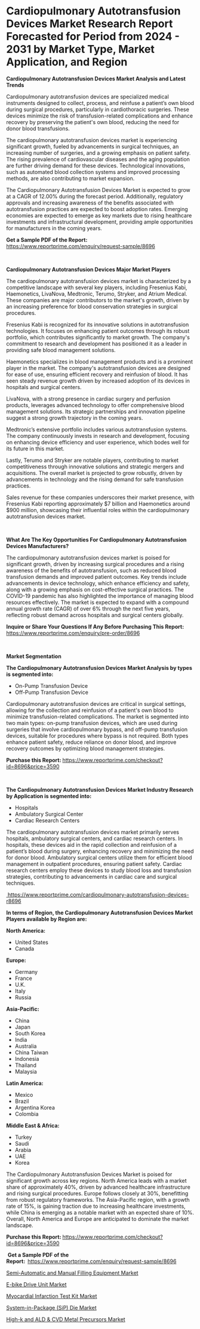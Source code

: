 <p><h1>Cardiopulmonary Autotransfusion Devices Market Research Report Forecasted for Period from 2024 -  2031 by Market Type, Market Application, and Region</h1></p><p><strong>Cardiopulmonary Autotransfusion Devices Market Analysis and Latest Trends</strong></p>
<p><p>Cardiopulmonary autotransfusion devices are specialized medical instruments designed to collect, process, and reinfuse a patient’s own blood during surgical procedures, particularly in cardiothoracic surgeries. These devices minimize the risk of transfusion-related complications and enhance recovery by preserving the patient's own blood, reducing the need for donor blood transfusions.</p><p>The cardiopulmonary autotransfusion devices market is experiencing significant growth, fueled by advancements in surgical techniques, an increasing number of surgeries, and a growing emphasis on patient safety. The rising prevalence of cardiovascular diseases and the aging population are further driving demand for these devices. Technological innovations, such as automated blood collection systems and improved processing methods, are also contributing to market expansion.</p><p>The Cardiopulmonary Autotransfusion Devices Market is expected to grow at a CAGR of 12.00% during the forecast period. Additionally, regulatory approvals and increasing awareness of the benefits associated with autotransfusion practices are expected to boost adoption rates. Emerging economies are expected to emerge as key markets due to rising healthcare investments and infrastructural development, providing ample opportunities for manufacturers in the coming years.</p></p>
<p><strong>Get a Sample PDF of the Report:&nbsp;</strong> <a href="https://www.reportprime.com/enquiry/request-sample/8696">https://www.reportprime.com/enquiry/request-sample/8696</a></p>
<p>&nbsp;</p>
<p><strong>Cardiopulmonary Autotransfusion Devices Major Market Players</strong></p>
<p><p>The cardiopulmonary autotransfusion devices market is characterized by a competitive landscape with several key players, including Fresenius Kabi, Haemonetics, LivaNova, Medtronic, Terumo, Stryker, and Atrium Medical. These companies are major contributors to the market's growth, driven by an increasing preference for blood conservation strategies in surgical procedures.</p><p>Fresenius Kabi is recognized for its innovative solutions in autotransfusion technologies. It focuses on enhancing patient outcomes through its robust portfolio, which contributes significantly to market growth. The company's commitment to research and development has positioned it as a leader in providing safe blood management solutions.</p><p>Haemonetics specializes in blood management products and is a prominent player in the market. The company's autotransfusion devices are designed for ease of use, ensuring efficient recovery and reinfusion of blood. It has seen steady revenue growth driven by increased adoption of its devices in hospitals and surgical centers.</p><p>LivaNova, with a strong presence in cardiac surgery and perfusion products, leverages advanced technology to offer comprehensive blood management solutions. Its strategic partnerships and innovation pipeline suggest a strong growth trajectory in the coming years.</p><p>Medtronic’s extensive portfolio includes various autotransfusion systems. The company continuously invests in research and development, focusing on enhancing device efficiency and user experience, which bodes well for its future in this market.</p><p>Lastly, Terumo and Stryker are notable players, contributing to market competitiveness through innovative solutions and strategic mergers and acquisitions. The overall market is projected to grow robustly, driven by advancements in technology and the rising demand for safe transfusion practices. </p><p>Sales revenue for these companies underscores their market presence, with Fresenius Kabi reporting approximately $7 billion and Haemonetics around $900 million, showcasing their influential roles within the cardiopulmonary autotransfusion devices market.</p></p>
<p>&nbsp;</p>
<p><strong>What Are The Key Opportunities For Cardiopulmonary Autotransfusion Devices Manufacturers?</strong></p>
<p><p>The cardiopulmonary autotransfusion devices market is poised for significant growth, driven by increasing surgical procedures and a rising awareness of the benefits of autotransfusion, such as reduced blood transfusion demands and improved patient outcomes. Key trends include advancements in device technology, which enhance efficiency and safety, along with a growing emphasis on cost-effective surgical practices. The COVID-19 pandemic has also highlighted the importance of managing blood resources effectively. The market is expected to expand with a compound annual growth rate (CAGR) of over 6% through the next five years, reflecting robust demand across hospitals and surgical centers globally.</p></p>
<p><strong>Inquire or Share Your Questions If Any Before Purchasing This Report:</strong> <a href="https://www.reportprime.com/enquiry/pre-order/8696">https://www.reportprime.com/enquiry/pre-order/8696</a></p>
<p>&nbsp;</p>
<p><strong>Market Segmentation</strong></p>
<p><strong>The Cardiopulmonary Autotransfusion Devices Market Analysis by types is segmented into:</strong></p>
<p><ul><li>On-Pump Transfusion Device</li><li>Off-Pump Transfusion Device</li></ul></p>
<p><p>Cardiopulmonary autotransfusion devices are critical in surgical settings, allowing for the collection and reinfusion of a patient's own blood to minimize transfusion-related complications. The market is segmented into two main types: on-pump transfusion devices, which are used during surgeries that involve cardiopulmonary bypass, and off-pump transfusion devices, suitable for procedures where bypass is not required. Both types enhance patient safety, reduce reliance on donor blood, and improve recovery outcomes by optimizing blood management strategies.</p></p>
<p><strong>Purchase this Report:&nbsp;</strong><a href="https://www.reportprime.com/checkout?id=8696&price=3590">https://www.reportprime.com/checkout?id=8696&price=3590</a></p>
<p>&nbsp;</p>
<p><strong>The Cardiopulmonary Autotransfusion Devices Market Industry Research by Application is segmented into:</strong></p>
<p><ul><li>Hospitals</li><li>Ambulatory Surgical Center</li><li>Cardiac Research Centers</li></ul></p>
<p><p>The cardiopulmonary autotransfusion devices market primarily serves hospitals, ambulatory surgical centers, and cardiac research centers. In hospitals, these devices aid in the rapid collection and reinfusion of a patient’s blood during surgery, enhancing recovery and minimizing the need for donor blood. Ambulatory surgical centers utilize them for efficient blood management in outpatient procedures, ensuring patient safety. Cardiac research centers employ these devices to study blood loss and transfusion strategies, contributing to advancements in cardiac care and surgical techniques.</p></p>
<p><a href="https://www.reportprime.com/cardiopulmonary-autotransfusion-devices-r8696">&nbsp;https://www.reportprime.com/cardiopulmonary-autotransfusion-devices-r8696</a></p>
<p><strong>In terms of Region, the Cardiopulmonary Autotransfusion Devices Market Players available by Region are:</strong></p>
<p>
    <p> <strong> North America: </strong>
        <ul>
            <li>United States</li>
            <li>Canada</li>
        </ul>
        </p> 
    <p> <strong> Europe: </strong>
        <ul>
            <li>Germany</li>
            <li>France</li>
            <li>U.K.</li>
            <li>Italy</li>
            <li>Russia</li>
        </ul>
        </p> 
    <p> <strong> Asia-Pacific: </strong>
        <ul>
            <li>China</li>
            <li>Japan</li>
            <li>South Korea</li>
            <li>India</li>
            <li>Australia</li>
            <li>China Taiwan</li>
            <li>Indonesia</li>
            <li>Thailand</li>
            <li>Malaysia</li>
        </ul>
        </p> 
    <p> <strong> Latin America: </strong>
        <ul>
            <li>Mexico</li>
            <li>Brazil</li>
            <li>Argentina Korea</li>
            <li>Colombia</li>
        </ul>
        </p> 
    <p> <strong> Middle East & Africa: </strong>
        <ul>
            <li>Turkey</li>
            <li>Saudi</li>
            <li>Arabia</li>
            <li>UAE</li>
            <li>Korea</li>
        </ul>
    </p>
    </p>
<p><p>The Cardiopulmonary Autotransfusion Devices Market is poised for significant growth across key regions. North America leads with a market share of approximately 40%, driven by advanced healthcare infrastructure and rising surgical procedures. Europe follows closely at 30%, benefitting from robust regulatory frameworks. The Asia-Pacific region, with a growth rate of 15%, is gaining traction due to increasing healthcare investments, while China is emerging as a notable market with an expected share of 10%. Overall, North America and Europe are anticipated to dominate the market landscape.</p></p>
<p><strong>Purchase this Report: </strong><a href="https://www.reportprime.com/checkout?id=8696&price=3590">https://www.reportprime.com/checkout?id=8696&price=3590</a></p>
<p>&nbsp;<strong>Get a Sample PDF of the Report:&nbsp;&nbsp;</strong><a href="https://www.reportprime.com/enquiry/request-sample/8696">https://www.reportprime.com/enquiry/request-sample/8696</a></p>
<p><strong></strong></p>
<p><p><a href="https://medium.com/@athenayundt/the-semi-automatic-and-manual-filling-equipment-market-research-report-provides-an-in-depth-and-de027259472f">Semi-Automatic and Manual Filling Equipment Market</a></p><p><a href="https://medium.com/@samirmayert67/the-e-bike-drive-unit-market-prioritizes-cost-control-and-efficiency-enhancement-1ba0e81a0313">E-bike Drive Unit Market</a></p><p><a href="https://github.com/CarolynWatkins697/Market-Research-Report-List-1/blob/main/myocardial-infarction-test-kit-market.md">Myocardial Infarction Test Kit Market</a></p><p><a href="https://issuu.com/reportprime-2/docs/system-in-package-sip-die-market-si_0cde3c2b3e14e4">System-in-Package (SiP) Die Market</a></p><p><a href="https://issuu.com/reportprime-2/docs/high-k-and-ald-cvd-metal-precursors_26af8a7afe5b96">High-k and ALD & CVD Metal Precursors Market</a></p></p>
